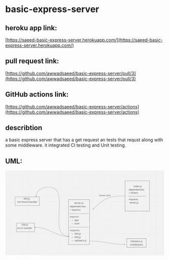 # basic-express-server
## heroku app link:  
[https://saeed-basic-express-server.herokuapp.com/](https://saeed-basic-express-server.herokuapp.com/)  
## pull request link:  
[https://github.com/awwadsaeed/basic-express-server/pull/3](https://github.com/awwadsaeed/basic-express-server/pull/3)  
## GitHub actions link:  
[https://github.com/awwadsaeed/basic-express-server/actions](https://github.com/awwadsaeed/basic-express-server/actions)
## describtion  
a basic express server that has a get request an tests that requst along with some middleware.
it integrated CI testing and Unit testing.  
## UML:  
![whiteboard](./whiteboard2.JPG)

